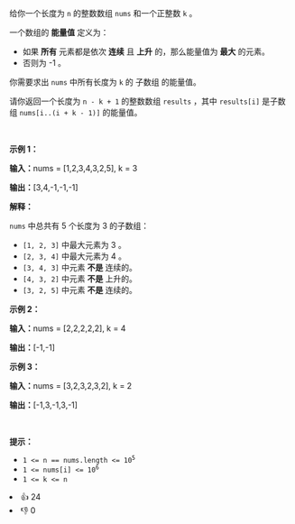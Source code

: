 <p>给你一个长度为 <code>n</code>&nbsp;的整数数组&nbsp;<code>nums</code>&nbsp;和一个正整数&nbsp;<code>k</code>&nbsp;。</p>

<p>一个数组的 <strong>能量值</strong> 定义为：</p>

<ul> 
 <li>如果 <strong>所有</strong>&nbsp;元素都是依次&nbsp;<strong>连续</strong> 且 <strong>上升</strong> 的，那么能量值为 <strong>最大</strong>&nbsp;的元素。</li> 
 <li>否则为 -1 。</li> 
</ul>

<p>你需要求出 <code>nums</code>&nbsp;中所有长度为 <code>k</code>&nbsp;的&nbsp;<span data-keyword="subarray-nonempty">子数组</span>&nbsp;的能量值。</p>

<p>请你返回一个长度为 <code>n - k + 1</code>&nbsp;的整数数组&nbsp;<code>results</code>&nbsp;，其中&nbsp;<code>results[i]</code>&nbsp;是子数组&nbsp;<code>nums[i..(i + k - 1)]</code>&nbsp;的能量值。</p>

<p>&nbsp;</p>

<p><strong class="example">示例 1：</strong></p>

<div class="example-block"> 
 <p><span class="example-io"><b>输入：</b>nums = [1,2,3,4,3,2,5], k = 3</span></p> 
</div>

<p><b>输出：</b>[3,4,-1,-1,-1]</p>

<p><strong>解释：</strong></p>

<p><code>nums</code>&nbsp;中总共有 5 个长度为 3 的子数组：</p>

<ul> 
 <li><code>[1, 2, 3]</code>&nbsp;中最大元素为 3 。</li> 
 <li><code>[2, 3, 4]</code>&nbsp;中最大元素为 4 。</li> 
 <li><code>[3, 4, 3]</code>&nbsp;中元素 <strong>不是</strong>&nbsp;连续的。</li> 
 <li><code>[4, 3, 2]</code>&nbsp;中元素 <b>不是</b>&nbsp;上升的。</li> 
 <li><code>[3, 2, 5]</code>&nbsp;中元素 <strong>不是</strong>&nbsp;连续的。</li> 
</ul>

<p><strong class="example">示例 2：</strong></p>

<div class="example-block"> 
 <p><span class="example-io"><b>输入：</b>nums = [2,2,2,2,2], k = 4</span></p> 
</div>

<p><span class="example-io"><b>输出：</b>[-1,-1]</span></p>

<p><strong class="example">示例 3：</strong></p>

<div class="example-block"> 
 <p><span class="example-io"><b>输入：</b>nums = [3,2,3,2,3,2], k = 2</span></p> 
</div>

<p><span class="example-io"><b>输出：</b>[-1,3,-1,3,-1]</span></p>

<p>&nbsp;</p>

<p><strong>提示：</strong></p>

<ul> 
 <li><code>1 &lt;= n == nums.length &lt;= 10<sup>5</sup></code></li> 
 <li><code>1 &lt;= nums[i] &lt;= 10<sup>6</sup></code></li> 
 <li><code>1 &lt;= k &lt;= n</code></li> 
</ul>

<div><li>👍 24</li><li>👎 0</li></div>